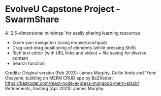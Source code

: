 # EvolveU Capstone Project - SwarmShare

A '2.5-dimensional mindmap' for easily sharing learning resources

- Zoom-pan navigation (using mouse/touchpad)
- Drag-and-drag positioning of elements (while pressing Shift)
- Rich text editor (with URL links and video) + file saving for diverse content
- Search function

Credits:
Original version (Feb 2021): James Murphy, Collin Anda and 'Yemi Obayemi, building on MERN CRUD app by BeZKoder:
  https://bezkoder.com/react-node-express-mongodb-mern-stack/
Refinements, hosting (Apr 2021): James Murphy
